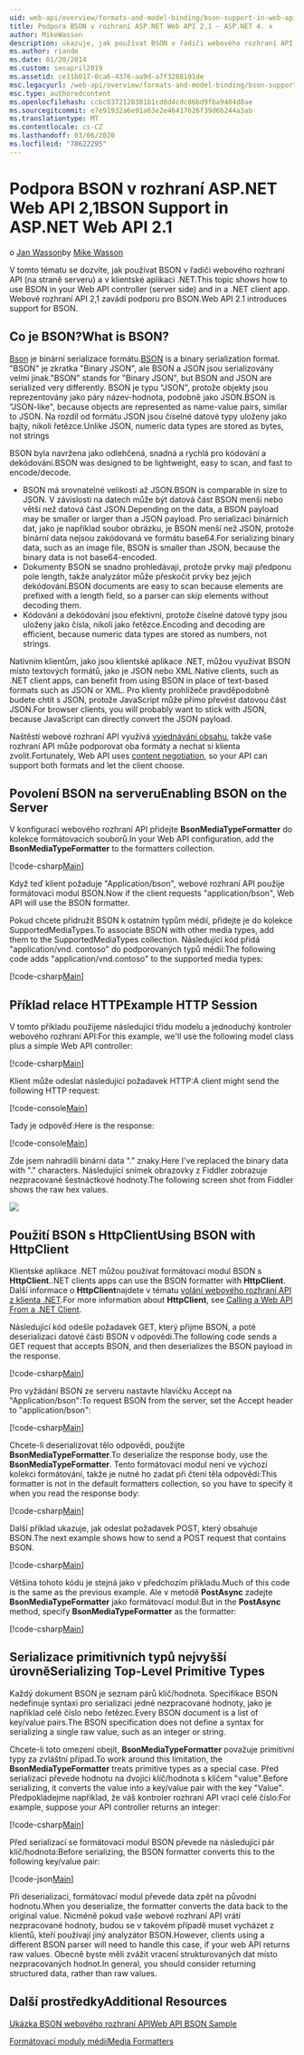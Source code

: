 ```yaml
---
uid: web-api/overview/formats-and-model-binding/bson-support-in-web-api-21
title: Podpora BSON v rozhraní ASP.NET Web API 2,1 – ASP.NET 4. x
author: MikeWasson
description: ukazuje, jak používat BSON v řadiči webového rozhraní API (na straně serveru) a v klientské aplikaci .NET pro ASP.NET 4. x.
ms.author: riande
ms.date: 01/20/2014
ms.custom: seoapril2019
ms.assetid: ce11b017-0ca6-4376-aa9d-a7f3288101de
msc.legacyurl: /web-api/overview/formats-and-model-binding/bson-support-in-web-api-21
msc.type: authoredcontent
ms.openlocfilehash: ccbc0372120301b1cd8d4cdc86bd9fba9404d8ae
ms.sourcegitcommit: e7e91932a6e91a63e2e46417626f39d6b244a3ab
ms.translationtype: MT
ms.contentlocale: cs-CZ
ms.lasthandoff: 03/06/2020
ms.locfileid: "78622295"
---
```

# <a name="bson-support-in-aspnet-web-api-21"></a><span data-ttu-id="53c76-103">Podpora BSON v rozhraní ASP.NET Web API 2,1</span><span class="sxs-lookup"><span data-stu-id="53c76-103">BSON Support in ASP.NET Web API 2.1</span></span>

<span data-ttu-id="53c76-104">o [Jan Wasson](https://github.com/MikeWasson)</span><span class="sxs-lookup"><span data-stu-id="53c76-104">by [Mike Wasson](https://github.com/MikeWasson)</span></span>

<span data-ttu-id="53c76-105">V tomto tématu se dozvíte, jak používat BSON v řadiči webového rozhraní API (na straně serveru) a v klientské aplikaci .NET.</span><span class="sxs-lookup"><span data-stu-id="53c76-105">This topic shows how to use BSON in your Web API controller (server side) and in a .NET client app.</span></span> <span data-ttu-id="53c76-106">Webové rozhraní API 2,1 zavádí podporu pro BSON.</span><span class="sxs-lookup"><span data-stu-id="53c76-106">Web API 2.1 introduces support for BSON.</span></span> 

## <a name="what-is-bson"></a><span data-ttu-id="53c76-107">Co je BSON?</span><span class="sxs-lookup"><span data-stu-id="53c76-107">What is BSON?</span></span>

<span data-ttu-id="53c76-108">[Bson](http://bsonspec.org/) je binární serializace formátu.</span><span class="sxs-lookup"><span data-stu-id="53c76-108">[BSON](http://bsonspec.org/) is a binary serialization format.</span></span> <span data-ttu-id="53c76-109">"BSON" je zkratka "Binary JSON", ale BSON a JSON jsou serializovány velmi jinak.</span><span class="sxs-lookup"><span data-stu-id="53c76-109">"BSON" stands for "Binary JSON", but BSON and JSON are serialized very differently.</span></span> <span data-ttu-id="53c76-110">BSON je typu "JSON", protože objekty jsou reprezentovány jako páry název-hodnota, podobně jako JSON.</span><span class="sxs-lookup"><span data-stu-id="53c76-110">BSON is "JSON-like", because objects are represented as name-value pairs, similar to JSON.</span></span> <span data-ttu-id="53c76-111">Na rozdíl od formátu JSON jsou číselné datové typy uloženy jako bajty, nikoli řetězce.</span><span class="sxs-lookup"><span data-stu-id="53c76-111">Unlike JSON, numeric data types are stored as bytes, not strings</span></span>

<span data-ttu-id="53c76-112">BSON byla navržena jako odlehčená, snadná a rychlá pro kódování a dekódování.</span><span class="sxs-lookup"><span data-stu-id="53c76-112">BSON was designed to be lightweight, easy to scan, and fast to encode/decode.</span></span>

- <span data-ttu-id="53c76-113">BSON má srovnatelné velikosti až JSON.</span><span class="sxs-lookup"><span data-stu-id="53c76-113">BSON is comparable in size to JSON.</span></span> <span data-ttu-id="53c76-114">V závislosti na datech může být datová část BSON menší nebo větší než datová část JSON.</span><span class="sxs-lookup"><span data-stu-id="53c76-114">Depending on the data, a BSON payload may be smaller or larger than a JSON payload.</span></span> <span data-ttu-id="53c76-115">Pro serializaci binárních dat, jako je například soubor obrázku, je BSON menší než JSON, protože binární data nejsou zakódovaná ve formátu base64.</span><span class="sxs-lookup"><span data-stu-id="53c76-115">For serializing binary data, such as an image file, BSON is smaller than JSON, because the binary data is not base64-encoded.</span></span>
- <span data-ttu-id="53c76-116">Dokumenty BSON se snadno prohledávají, protože prvky mají předponu pole length, takže analyzátor může přeskočit prvky bez jejich dekódování.</span><span class="sxs-lookup"><span data-stu-id="53c76-116">BSON documents are easy to scan because elements are prefixed with a length field, so a parser can skip elements without decoding them.</span></span>
- <span data-ttu-id="53c76-117">Kódování a dekódování jsou efektivní, protože číselné datové typy jsou uloženy jako čísla, nikoli jako řetězce.</span><span class="sxs-lookup"><span data-stu-id="53c76-117">Encoding and decoding are efficient, because numeric data types are stored as numbers, not strings.</span></span>

<span data-ttu-id="53c76-118">Nativním klientům, jako jsou klientské aplikace .NET, můžou využívat BSON místo textových formátů, jako je JSON nebo XML.</span><span class="sxs-lookup"><span data-stu-id="53c76-118">Native clients, such as .NET client apps, can benefit from using BSON in place of text-based formats such as JSON or XML.</span></span> <span data-ttu-id="53c76-119">Pro klienty prohlížeče pravděpodobně budete chtít s JSON, protože JavaScript může přímo převést datovou část JSON.</span><span class="sxs-lookup"><span data-stu-id="53c76-119">For browser clients, you will probably want to stick with JSON, because JavaScript can directly convert the JSON payload.</span></span>

<span data-ttu-id="53c76-120">Naštěstí webové rozhraní API využívá [vyjednávání obsahu](content-negotiation.md), takže vaše rozhraní API může podporovat oba formáty a nechat si klienta zvolit.</span><span class="sxs-lookup"><span data-stu-id="53c76-120">Fortunately, Web API uses [content negotiation](content-negotiation.md), so your API can support both formats and let the client choose.</span></span>

## <a name="enabling-bson-on-the-server"></a><span data-ttu-id="53c76-121">Povolení BSON na serveru</span><span class="sxs-lookup"><span data-stu-id="53c76-121">Enabling BSON on the Server</span></span>

<span data-ttu-id="53c76-122">V konfiguraci webového rozhraní API přidejte **BsonMediaTypeFormatter** do kolekce formátovacích souborů.</span><span class="sxs-lookup"><span data-stu-id="53c76-122">In your Web API configuration, add the **BsonMediaTypeFormatter** to the formatters collection.</span></span>

[!code-csharp[Main](bson-support-in-web-api-21/samples/sample1.cs)]

<span data-ttu-id="53c76-123">Když teď klient požaduje "Application/bson", webové rozhraní API použije formátovací modul BSON.</span><span class="sxs-lookup"><span data-stu-id="53c76-123">Now if the client requests "application/bson", Web API will use the BSON formatter.</span></span>

<span data-ttu-id="53c76-124">Pokud chcete přidružit BSON k ostatním typům médií, přidejte je do kolekce SupportedMediaTypes.</span><span class="sxs-lookup"><span data-stu-id="53c76-124">To associate BSON with other media types, add them to the SupportedMediaTypes collection.</span></span> <span data-ttu-id="53c76-125">Následující kód přidá "application/vnd. contoso" do podporovaných typů médií:</span><span class="sxs-lookup"><span data-stu-id="53c76-125">The following code adds "application/vnd.contoso" to the supported media types:</span></span>

[!code-csharp[Main](bson-support-in-web-api-21/samples/sample2.cs)]

## <a name="example-http-session"></a><span data-ttu-id="53c76-126">Příklad relace HTTP</span><span class="sxs-lookup"><span data-stu-id="53c76-126">Example HTTP Session</span></span>

<span data-ttu-id="53c76-127">V tomto příkladu použijeme následující třídu modelu a jednoduchý kontroler webového rozhraní API:</span><span class="sxs-lookup"><span data-stu-id="53c76-127">For this example, we'll use the following model class plus a simple Web API controller:</span></span>

[!code-csharp[Main](bson-support-in-web-api-21/samples/sample3.cs)]

<span data-ttu-id="53c76-128">Klient může odeslat následující požadavek HTTP:</span><span class="sxs-lookup"><span data-stu-id="53c76-128">A client might send the following HTTP request:</span></span>

[!code-console[Main](bson-support-in-web-api-21/samples/sample4.cmd)]

<span data-ttu-id="53c76-129">Tady je odpověď:</span><span class="sxs-lookup"><span data-stu-id="53c76-129">Here is the response:</span></span>

[!code-console[Main](bson-support-in-web-api-21/samples/sample5.cmd)]

<span data-ttu-id="53c76-130">Zde jsem nahradili binární data &quot;.&quot; znaky.</span><span class="sxs-lookup"><span data-stu-id="53c76-130">Here I've replaced the binary data with &quot;.&quot; characters.</span></span> <span data-ttu-id="53c76-131">Následující snímek obrazovky z Fiddler zobrazuje nezpracované šestnáctkové hodnoty.</span><span class="sxs-lookup"><span data-stu-id="53c76-131">The following screen shot from Fiddler shows the raw hex values.</span></span>

[![](bson-support-in-web-api-21/_static/image2.png)](bson-support-in-web-api-21/_static/image1.png)

## <a name="using-bson-with-httpclient"></a><span data-ttu-id="53c76-132">Použití BSON s HttpClient</span><span class="sxs-lookup"><span data-stu-id="53c76-132">Using BSON with HttpClient</span></span>

<span data-ttu-id="53c76-133">Klientské aplikace .NET můžou používat formátovací modul BSON s **HttpClient**.</span><span class="sxs-lookup"><span data-stu-id="53c76-133">.NET clients apps can use the BSON formatter with **HttpClient**.</span></span> <span data-ttu-id="53c76-134">Další informace o **HttpClient**najdete v tématu [volání webového rozhraní API z klienta .NET](../advanced/calling-a-web-api-from-a-net-client.md).</span><span class="sxs-lookup"><span data-stu-id="53c76-134">For more information about **HttpClient**, see [Calling a Web API From a .NET Client](../advanced/calling-a-web-api-from-a-net-client.md).</span></span>

<span data-ttu-id="53c76-135">Následující kód odešle požadavek GET, který přijme BSON, a poté deserializaci datové části BSON v odpovědi.</span><span class="sxs-lookup"><span data-stu-id="53c76-135">The following code sends a GET request that accepts BSON, and then deserializes the BSON payload in the response.</span></span>

[!code-csharp[Main](bson-support-in-web-api-21/samples/sample6.cs)]

<span data-ttu-id="53c76-136">Pro vyžádání BSON ze serveru nastavte hlavičku Accept na "Application/bson":</span><span class="sxs-lookup"><span data-stu-id="53c76-136">To request BSON from the server, set the Accept header to "application/bson":</span></span>

[!code-csharp[Main](bson-support-in-web-api-21/samples/sample7.cs)]

<span data-ttu-id="53c76-137">Chcete-li deserializovat tělo odpovědi, použijte **BsonMediaTypeFormatter**.</span><span class="sxs-lookup"><span data-stu-id="53c76-137">To deserialize the response body, use the **BsonMediaTypeFormatter**.</span></span> <span data-ttu-id="53c76-138">Tento formátovací modul není ve výchozí kolekci formátování, takže je nutné ho zadat při čtení těla odpovědi:</span><span class="sxs-lookup"><span data-stu-id="53c76-138">This formatter is not in the default formatters collection, so you have to specify it when you read the response body:</span></span>

[!code-csharp[Main](bson-support-in-web-api-21/samples/sample8.cs)]

<span data-ttu-id="53c76-139">Další příklad ukazuje, jak odeslat požadavek POST, který obsahuje BSON.</span><span class="sxs-lookup"><span data-stu-id="53c76-139">The next example shows how to send a POST request that contains BSON.</span></span>

[!code-csharp[Main](bson-support-in-web-api-21/samples/sample9.cs)]

<span data-ttu-id="53c76-140">Většina tohoto kódu je stejná jako v předchozím příkladu.</span><span class="sxs-lookup"><span data-stu-id="53c76-140">Much of this code is the same as the previous example.</span></span> <span data-ttu-id="53c76-141">Ale v metodě **PostAsync** zadejte **BsonMediaTypeFormatter** jako formátovací modul:</span><span class="sxs-lookup"><span data-stu-id="53c76-141">But in the **PostAsync** method, specify **BsonMediaTypeFormatter** as the formatter:</span></span>

[!code-csharp[Main](bson-support-in-web-api-21/samples/sample10.cs)]

## <a name="serializing-top-level-primitive-types"></a><span data-ttu-id="53c76-142">Serializace primitivních typů nejvyšší úrovně</span><span class="sxs-lookup"><span data-stu-id="53c76-142">Serializing Top-Level Primitive Types</span></span>

<span data-ttu-id="53c76-143">Každý dokument BSON je seznam párů klíč/hodnota. Specifikace BSON nedefinuje syntaxi pro serializaci jedné nezpracované hodnoty, jako je například celé číslo nebo řetězec.</span><span class="sxs-lookup"><span data-stu-id="53c76-143">Every BSON document is a list of key/value pairs.The BSON specification does not define a syntax for serializing a single raw value, such as an integer or string.</span></span>

<span data-ttu-id="53c76-144">Chcete-li toto omezení obejít, **BsonMediaTypeFormatter** považuje primitivní typy za zvláštní případ.</span><span class="sxs-lookup"><span data-stu-id="53c76-144">To work around this limitation, the **BsonMediaTypeFormatter** treats primitive types as a special case.</span></span> <span data-ttu-id="53c76-145">Před serializací převede hodnotu na dvojici klíč/hodnota s klíčem "value".</span><span class="sxs-lookup"><span data-stu-id="53c76-145">Before serializing, it converts the value into a key/value pair with the key "Value".</span></span> <span data-ttu-id="53c76-146">Předpokládejme například, že váš kontroler rozhraní API vrací celé číslo:</span><span class="sxs-lookup"><span data-stu-id="53c76-146">For example, suppose your API controller returns an integer:</span></span>

[!code-csharp[Main](bson-support-in-web-api-21/samples/sample11.cs)]

<span data-ttu-id="53c76-147">Před serializací se formátovací modul BSON převede na následující pár klíč/hodnota:</span><span class="sxs-lookup"><span data-stu-id="53c76-147">Before serializing, the BSON formatter converts this to the following key/value pair:</span></span>

[!code-json[Main](bson-support-in-web-api-21/samples/sample12.json)]

<span data-ttu-id="53c76-148">Při deserializaci, formátovací modul převede data zpět na původní hodnotu.</span><span class="sxs-lookup"><span data-stu-id="53c76-148">When you deserialize, the formatter converts the data back to the original value.</span></span> <span data-ttu-id="53c76-149">Nicméně pokud vaše webové rozhraní API vrátí nezpracované hodnoty, budou se v takovém případě muset vycházet z klientů, kteří používají jiný analyzátor BSON.</span><span class="sxs-lookup"><span data-stu-id="53c76-149">However, clients using a different BSON parser will need to handle this case, if your web API returns raw values.</span></span> <span data-ttu-id="53c76-150">Obecně byste měli zvážit vracení strukturovaných dat místo nezpracovaných hodnot.</span><span class="sxs-lookup"><span data-stu-id="53c76-150">In general, you should consider returning structured data, rather than raw values.</span></span>

## <a name="additional-resources"></a><span data-ttu-id="53c76-151">Další prostředky</span><span class="sxs-lookup"><span data-stu-id="53c76-151">Additional Resources</span></span>

[<span data-ttu-id="53c76-152">Ukázka BSON webového rozhraní API</span><span class="sxs-lookup"><span data-stu-id="53c76-152">Web API BSON Sample</span></span>](https://github.com/aspnet/samples/tree/master/samples/aspnet/WebApi/BSONSample/)

[<span data-ttu-id="53c76-153">Formátovací moduly médií</span><span class="sxs-lookup"><span data-stu-id="53c76-153">Media Formatters</span></span>](media-formatters.md)
